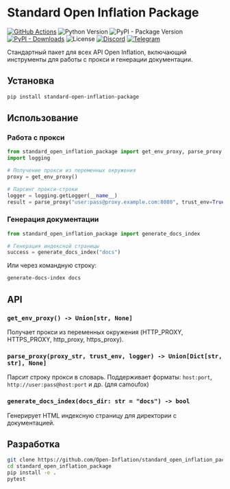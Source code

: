 # Standard Open Inflation Package

[![GitHub Actions](https://github.com/Open-Inflation/standard_open_inflation_package/workflows/API%20Tests/badge.svg)](https://github.com/Open-Inflation/standard_open_inflation_package/actions/workflows/check_tests.yml?query=branch%3Amain)
![Python Version](https://img.shields.io/badge/python-3.10%2B-blue)
![PyPI - Package Version](https://img.shields.io/pypi/v/standard_open_inflation_package?color=blue)
[![PyPI - Downloads](https://img.shields.io/pypi/dm/standard_open_inflation_package?label=PyPi%20downloads)](https://pypi.org/project/standard_open_inflation_package/)
![License](https://img.shields.io/badge/license-MIT-green)
[![Discord](https://img.shields.io/discord/792572437292253224?label=Discord&labelColor=%232c2f33&color=%237289da)](https://discord.gg/UnJnGHNbBp)
[![Telegram](https://img.shields.io/badge/Telegram-24A1DE)](https://t.me/miskler_dev)

Стандартный пакет для всех API Open Inflation, включающий инструменты для работы с прокси и генерации документации.

## Установка

```bash
pip install standard-open-inflation-package
```

## Использование

### Работа с прокси

```python
from standard_open_inflation_package import get_env_proxy, parse_proxy
import logging

# Получение прокси из переменных окружения
proxy = get_env_proxy()

# Парсинг прокси-строки
logger = logging.getLogger(__name__)
result = parse_proxy("user:pass@proxy.example.com:8080", trust_env=True, logger=logger)
```

### Генерация документации

```python
from standard_open_inflation_package import generate_docs_index

# Генерация индексной страницы
success = generate_docs_index("docs")
```

Или через командную строку:

```bash
generate-docs-index docs
```

## API

### `get_env_proxy() -> Union[str, None]`
Получает прокси из переменных окружения (HTTP_PROXY, HTTPS_PROXY, http_proxy, https_proxy).

### `parse_proxy(proxy_str, trust_env, logger) -> Union[Dict[str, str], None]`
Парсит строку прокси в словарь. Поддерживает форматы: `host:port`, `http://user:pass@host:port` и др. (для camoufox)

### `generate_docs_index(docs_dir: str = "docs") -> bool`
Генерирует HTML индексную страницу для директории с документацией.

## Разработка

```bash
git clone https://github.com/Open-Inflation/standard_open_inflation_package.git
cd standard_open_inflation_package
pip install -e .
pytest
```
